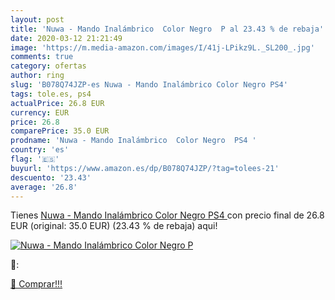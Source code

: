 ```yaml
---
layout: post
title: 'Nuwa - Mando Inalámbrico  Color Negro  P al 23.43 % de rebaja'
date: 2020-03-12 21:21:49
image: 'https://m.media-amazon.com/images/I/41j-LPikz9L._SL200_.jpg'
comments: true
category: ofertas
author: ring
slug: 'B078Q74JZP-es Nuwa - Mando Inalámbrico Color Negro PS4'
tags: tole.es, ps4
actualPrice: 26.8 EUR
currency: EUR
price: 26.8
comparePrice: 35.0 EUR
prodname: 'Nuwa - Mando Inalámbrico  Color Negro  PS4 '
country: 'es'
flag: '🇪🇸'
buyurl: 'https://www.amazon.es/dp/B078Q74JZP/?tag=tolees-21'
descuento: '23.43'
average: '26.8'
---
```


Tienes [Nuwa - Mando Inalámbrico  Color Negro  PS4 ](https://www.amazon.es/dp/B078Q74JZP/?tag=tolees-21) con precio final de  26.8 EUR (original: 35.0 EUR) (23.43 %  de rebaja) aqui!

[![Nuwa - Mando Inalámbrico  Color Negro  P](https://m.media-amazon.com/images/I/41j-LPikz9L._SL200_.jpg)](https://www.amazon.es/dp/B078Q74JZP/?tag=tolees-21)

🔎:


[🛒 Comprar!!!](https://www.amazon.es/dp/B078Q74JZP/?tag=tolees-21)
